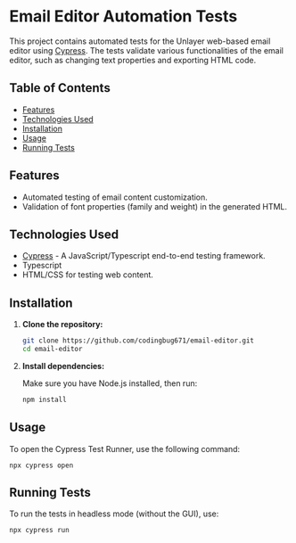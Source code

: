 # Email Editor Automation Tests

This project contains automated tests for the Unlayer web-based email editor using [Cypress](https://www.cypress.io/). The tests validate various functionalities of the email editor, such as changing text properties and exporting HTML code.

## Table of Contents

- [Features](#features)
- [Technologies Used](#technologies-used)
- [Installation](#installation)
- [Usage](#usage)
- [Running Tests](#running-tests)


## Features

- Automated testing of email content customization.
- Validation of font properties (family and weight) in the generated HTML.

## Technologies Used

- [Cypress](https://www.cypress.io/) - A JavaScript/Typescript end-to-end testing framework.
- Typescript
- HTML/CSS for testing web content.

## Installation

1. **Clone the repository:**

   ```bash
   git clone https://github.com/codingbug671/email-editor.git
   cd email-editor

2. **Install dependencies:**

    Make sure you have Node.js installed, then run:
    ```bash
    npm install

## Usage

   To open the Cypress Test Runner, use the following command:
    
  
    npx cypress open
    
## Running Tests

   To run the tests in headless mode (without the GUI), use:
     
 
    npx cypress run







   
